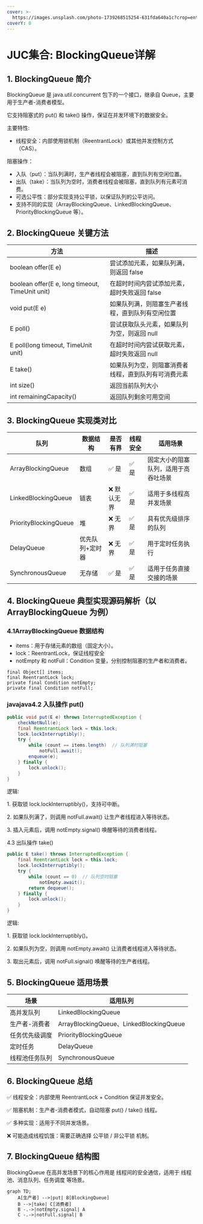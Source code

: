 ```yaml
---
cover: >-
  https://images.unsplash.com/photo-1739268515254-631fda640a1c?crop=entropy&cs=srgb&fm=jpg&ixid=M3wxOTcwMjR8MHwxfHJhbmRvbXx8fHx8fHx8fDE3NDAwODc1NDd8&ixlib=rb-4.0.3&q=85
coverY: 0
---
```


# JUC集合: BlockingQueue详解

## 1. BlockingQueue 简介

BlockingQueue 是 java.util.concurrent 包下的一个接口，继承自 Queue，主要用于生产者-消费者模型。

它支持阻塞式的 put() 和 take() 操作，保证在并发环境下的数据安全。



主要特性:

* 线程安全：内部使用锁机制（ReentrantLock）或其他并发控制方式（CAS）。

阻塞操作：&#x20;

* 入队（put）：当队列满时，生产者线程会被阻塞，直到队列有空闲位置。
* 出队（take）：当队列为空时，消费者线程会被阻塞，直到队列有元素可消费。
* 可选公平性：部分实现支持公平锁，以保证队列的公平访问。
* 支持不同的实现（ArrayBlockingQueue、LinkedBlockingQueue、PriorityBlockingQueue 等）。

## 2. BlockingQueue 关键方法

| 方法                                              | 描述                         |
| ----------------------------------------------- | -------------------------- |
| boolean offer(E e)                              | 尝试添加元素，如果队列满，则返回 false     |
| boolean offer(E e, long timeout, TimeUnit unit) | 在超时时间内尝试添加元素，超时失败返回 false  |
| void put(E e)                                   | 如果队列满，则阻塞生产者线程，直到队列有空闲位置   |
| E poll()                                        | 尝试获取队头元素，如果队列为空，则返回 null   |
| E poll(long timeout, TimeUnit unit)             | 在超时时间内尝试获取元素，超时失败返回 null   |
| E take()                                        | 如果队列为空，则阻塞消费者线程，直到队列有可消费元素 |
| int size()                                      | 返回当前队列大小                   |
| int remainingCapacity()                         | 返回队列剩余可用空间                 |

## 3. BlockingQueue 实现类对比

| 队列                    | 数据结构     | 是否有界   | 线程安全 | 适用场景               |
| --------------------- | -------- | ------ | ---- | ------------------ |
| ArrayBlockingQueue    | 数组       | ✅ 是    | ✅ 是  | 固定大小的阻塞队列，适用于高吞吐场景 |
| LinkedBlockingQueue   | 链表       | ❌ 默认无界 | ✅ 是  | 适用于多线程高并发场景        |
| PriorityBlockingQueue | 堆        | ❌ 无界   | ✅ 是  | 具有优先级排序的队列         |
| DelayQueue            | 优先队列+定时器 | ❌ 无界   | ✅ 是  | 用于定时任务执行           |
| SynchronousQueue      | 无存储      | ✅ 是    | ✅ 是  | 适用于任务直接交接的场景       |

## 4. BlockingQueue 典型实现源码解析（以 ArrayBlockingQueue 为例）

### 4.1ArrayBlockingQueue 数据结构

* items：用于存储元素的数组（固定大小）。
* &#x20;lock：ReentrantLock，保证线程安全
* notEmpty 和 notFull：Condition 变量，分别控制阻塞的生产者和消费者。

```
final Object[] items;
final ReentrantLock lock;
private final Condition notEmpty;
private final Condition notFull;
```

### javajava4.2 入队操作 put()

```java
public void put(E e) throws InterruptedException {
    checkNotNull(e);
    final ReentrantLock lock = this.lock;
    lock.lockInterruptibly();
    try {
        while (count == items.length)  // 队列满时阻塞
            notFull.await();
        enqueue(e);
    } finally {
        lock.unlock();
    }
}
```

逻辑:

1\. 获取锁 lock.lockInterruptibly()，支持可中断。

2\. 如果队列满了，则调用 notFull.await() 让生产者线程进入等待状态。

3\. 插入元素后，调用 notEmpty.signal() 唤醒等待的消费者线程。

4.3 出队操作 take()

```java
public E take() throws InterruptedException {
    final ReentrantLock lock = this.lock;
    lock.lockInterruptibly();
    try {
        while (count == 0)  // 队列空时阻塞
            notEmpty.await();
        return dequeue();
    } finally {
        lock.unlock();
    }
}
```

逻辑:

1\. 获取锁 lock.lockInterruptibly()。

2\. 如果队列为空，则调用 notEmpty.await() 让消费者线程进入等待状态。

3\. 取出元素后，调用 notFull.signal() 唤醒等待的生产者线程。

## 5. BlockingQueue 适用场景

| 场景      | 适用队列                                   |
| ------- | -------------------------------------- |
| 高并发队列   | LinkedBlockingQueue                    |
| 生产者-消费者 | ArrayBlockingQueue、LinkedBlockingQueue |
| 任务优先级调度 | PriorityBlockingQueue                  |
| 定时任务    | DelayQueue                             |
| 线程池任务队列 | SynchronousQueue                       |

## 6. BlockingQueue 总结

✅ 线程安全：内部使用 ReentrantLock + Condition 保证并发安全。

✅ 阻塞机制：生产者-消费者模式，自动阻塞 put() / take() 线程。

✅ 多种实现：适用于不同并发场景。

❌ 可能造成线程饥饿：需要正确选择 公平锁 / 非公平锁 机制。

## 7. BlockingQueue 结构图

BlockingQueue 在高并发场景下的核心作用是 线程间的安全通信，适用于 线程池、消息队列、任务调度 等场景。

```mermaid
graph TD;
    A[生产者] -->|put| B[BlockingQueue]
    B -->|take| C[消费者]
    B -.->|notEmpty.signal| A
    C -.->|notFull.signal| B
```

